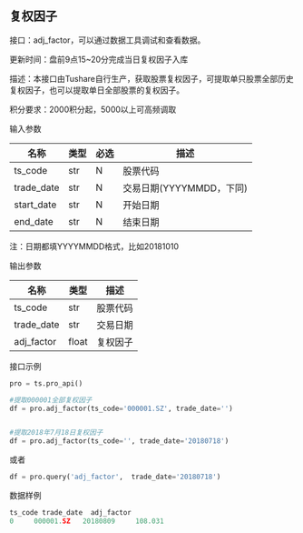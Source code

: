 ## 复权因子

接口：adj_factor，可以通过数据工具调试和查看数据。

更新时间：盘前9点15~20分完成当日复权因子入库

描述：本接口由Tushare自行生产，获取股票复权因子，可提取单只股票全部历史复权因子，也可以提取单日全部股票的复权因子。

积分要求：2000积分起，5000以上可高频调取

输入参数

| 名称 | 类型 | 必选 | 描述 |
| --- | --- | --- | --- |
| ts_code | str | N | 股票代码 |
| trade_date | str | N | 交易日期(YYYYMMDD，下同) |
| start_date | str | N | 开始日期 |
| end_date | str | N | 结束日期 |

注：日期都填YYYYMMDD格式，比如20181010

输出参数

| 名称 | 类型 | 描述 |
| --- | --- | --- |
| ts_code | str | 股票代码 |
| trade_date | str | 交易日期 |
| adj_factor | float | 复权因子 |

接口示例

```python
pro = ts.pro_api()

#提取000001全部复权因子
df = pro.adj_factor(ts_code='000001.SZ', trade_date='')


#提取2018年7月18日复权因子
df = pro.adj_factor(ts_code='', trade_date='20180718')
```

或者

```python
df = pro.query('adj_factor',  trade_date='20180718')
```

数据样例

```python
ts_code trade_date  adj_factor
0     000001.SZ   20180809     108.031
```